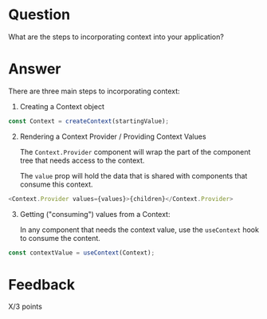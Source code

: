 # Question

What are the steps to incorporating context into your application?

# Answer

There are three main steps to incorporating context:

1. Creating a Context object

```js
const Context = createContext(startingValue);
```

2. Rendering a Context Provider / Providing Context Values

   The `Context.Provider` component will wrap the part of the component tree that needs access to the context.

   The `value` prop will hold the data that is shared with components that consume this context.

```js
<Context.Provider values={values}>{children}</Context.Provider>
```

3. Getting ("consuming") values from a Context:

   In any component that needs the context value, use the `useContext` hook to consume the content.

```js
const contextValue = useContext(Context);
```

# Feedback

X/3 points

